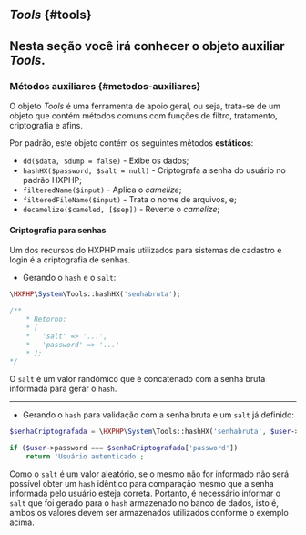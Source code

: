 ## *Tools* {#tools}

Nesta seção você irá conhecer o objeto auxiliar *Tools*.
----
### Métodos auxiliares {#metodos-auxiliares}

O objeto *Tools* é uma ferramenta de apoio geral, ou seja, trata-se de um objeto que contém métodos comuns com funções de filtro, tratamento, criptografia e afins.

Por padrão, este objeto contém os seguintes métodos <b>estáticos</b>:

+ `dd($data, $dump = false)` - Exibe os dados;
+ `hashHX($password, $salt = null)` - Criptografa a senha do usuário no padrão HXPHP;
+ `filteredName($input)` - Aplica o *camelize*;
+ `filteredFileName($input)` - Trata o nome de arquivos, e;
+ `decamelize($cameled, [$sep])` - Reverte o *camelize*;


#### Criptografia para senhas

Um dos recursos do HXPHP mais utilizados para sistemas de cadastro e login é a criptografia de senhas.

+ Gerando o `hash` e o `salt`:
```php
\HXPHP\System\Tools::hashHX('senhabruta');

/**
    * Retorno:
    * [
    *   'salt' => '...',
    *   'password' => '...'
    * ];
*/
```

O `salt` é um valor randômico que é concatenado com a senha bruta informada para gerar o `hash`.

----

+ Gerando o `hash` para validação com a senha bruta e um `salt` já definido:
```php
$senhaCriptografada = \HXPHP\System\Tools::hashHX('senhabruta', $user->salt);

if ($user->password === $senhaCriptografada['password'])
    return 'Usuário autenticado';
```

Como o `salt` é um valor aleatório, se o mesmo não for informado não será possível obter um `hash` idêntico para comparação mesmo que a senha informada pelo usuário esteja correta. Portanto, é necessário informar o `salt` que foi gerado para o `hash` armazenado no banco de dados, isto é, ambos os valores devem ser armazenados utilizados conforme o exemplo acima.
